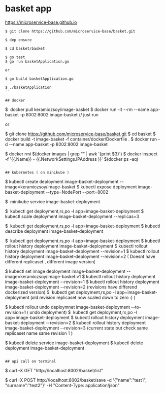 # basket app

 https://microservice-base.github.io



```
$ git clone https://github.com/microservice-base/basket.git

$ dep ensure

$ cd basket/basket

$ go test
$ go run basketApplication.go

or

$ go build basketApplication.go 

$ ./basketApplication
``

## docker
```
$  docker pull keramiozsoy/image-basket
$  docker run -it --rm --name app-basket -p 8002:8002 image-basket // just run

or

$  git clone https://github.com/microservice-base/basket.git
$  cd basket
$  docker build -t image-basket  -f container/docker/Dockerfile . 
$  docker run -d --name app-basket -p 8002:8002 image-basket

$  docker rmi $(docker images | grep "<none>" | awk '{print $3}')
$  docker inspect -f '{{.Name}} - {{.NetworkSettings.IPAddress }}' $(docker ps -aq)
```

## kubernetes ( on minikube )
```
$  kubectl create deployment image-basket-deployment --image=keramiozsoy/image-basket
$  kubectl expose deployment image-basket-deployment --type=NodePort --port=8002

$  minikube service image-basket-deployment

$  kubectl get deployment,rs,po  -l app=image-basket-deployment
$  kubectl scale deployment image-basket-deployment --replicas=3

$  kubectl get deployment,rs,po  -l app=image-basket-deployment
$  kubectl describe deployment image-basket-deployment

$  kubectl get deployment,rs,po  -l app=image-basket-deployment
$  kubectl rollout history deployment image-basket-deployment
$  kubectl rollout history deployment image-basket-deployment --revision=1
$  kubectl rollout history deployment image-basket-deployment --revision=2 ( Doesnt have different replicaset , different image version)

$  kubectl set image deployment image-basket-deployment --image=keramiozsoy/image-basket:v1
$  kubectl rollout history deployment image-basket-deployment --revision=1 
$  kubectl rollout history deployment image-basket-deployment --revision=2 (revisions have differend dockerized version)
$  kubectl get deployment,rs,po  -l app=image-basket-deployment (old revision replicaset now scaled down to zero :) )

$  kubectl rollout undo deploymnet image-basket-deployment --to-revision=1 ( undo deployment)
$  kubectl get deployment,rs,po  -l app=image-basket-deployment
$  kubectl rollout history deployment image-basket-deployment --revision=2
$  kubectl rollout history deployment image-basket-deployment --revision=3 (current state but check same replicaset name  same revision 1 )


$  kubectl delete service image-basket-deployment
$  kubectl delete deployment image-basket-deployment

```

## api call on terminal
```
$ curl -X GET "http://localhost:8002/basket/list"

$ curl -X POST http://localhost:8002/basket/save -d '{"name":"test1", "surname":"test2"}' -H "Content-Type: application/json"
```
